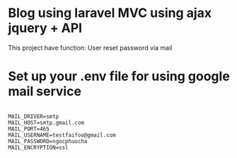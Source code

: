 <h1>Blog using laravel MVC using ajax jquery + API</h1>
<p>This project have function: User reset password via mail</p>

<h1 class="color:red;">Set up your .env file for using google mail service</h1>
<pre>
<code>
MAIL_DRIVER=smtp
MAIL_HOST=smtp.gmail.com
MAIL_PORT=465
MAIL_USERNAME=testfaifoo@gmail.com
MAIL_PASSWORD=ngocphuocha
MAIL_ENCRYPTION=ssl
</code>
</pre>
